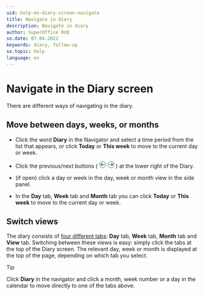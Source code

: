 ```yaml
---
uid: help-en-diary-screen-navigate
title: Navigate in diary
description: Navigate in diary
author: SuperOffice RnD
so.date: 07.04.2022
keywords: diary, follow-up
so.topic: help
language: en
---
```


# Navigate in the Diary screen

There are different ways of navigating in the diary.

## Move between days, weeks, or months

* Click the word **Diary** in the Navigator and select a time period from the list that appears, or click **Today** or **This week** to move to the current day or week.

* Click the previous/next buttons ( ![icon][img2] ![icon][img1] ) at the lower right of the Diary.

* (if open) click a day or week in the day, week or month view in the side panel.

* In the **Day** tab, **Week** tab and **Month** tab you can click **Today** or **This week** to move to the current day or week.

## Switch views

The diary consists of [four different tabs][1]: **Day** tab, **Week** tab, **Month** tab and **View** tab. Switching between these views is easy: simply click the tabs at the top of the Diary screen. The relevant day, week or month is displayed at the top of the page, depending on which tab you select.

> [!TIP]
> Click **Diary** in the navigator and click a month, week number or a day in the calendar to move directly to one of the tabs above.

<!-- Referenced links -->
[1]: index.md

<!-- Referenced images -->
[img1]: ../../../../media/icons/arrow-right.png
[img2]: ../../../../media/icons/arrow-left.png
